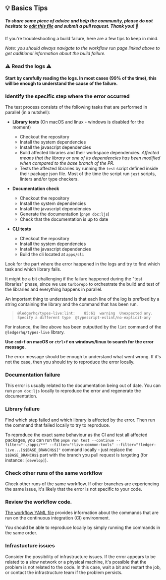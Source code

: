 ## 💡 Basics Tips

##### To share some piece of advice and help the community, please do not hesitate to [edit this file](https://github.com/LedgerHQ/ledger-live/edit/develop/tools/github-bot/tips/test.md) and submit a pull request. Thank you! 🙏

If you're troubleshooting a build failure, here are a few tips to keep in mind.

_Note: you should always navigate to the workflow run page linked above to get additional information about the build failure._

### ⚠️ Read the logs ⚠️

#### Start by carefully reading the logs. In most cases (99% of the time), this will be enough to understand the cause of the failure.

### Identify the specific step where the error occurred

The test process consists of the following tasks that are performed in parallel (in a nutshell):

- **Library tests** (On macOS and linux - windows is disabled for the moment)
  - Checkout the repository
  - Install the system dependencies
  - Install the javascript dependencies
  - Build affected libraries and their workspace dependencies.
    _Affected means that the library or one of its dependencies has been modified when compared to the base branch of the PR._
  - Tests the affected libraries by running the `test` script defined inside their package json file. Most of the time the script run `jest` scripts, linters and/or type checkers.

- **Documentation check**
  - Checkout the repository
  - Install the system dependencies
  - Install the javascript dependencies
  - Generate the documentation (`pnpm doc:ljs`)
  - Check that the documentation is up to date

- **CLI tests**
  - Checkout the repository
  - Install the system dependencies
  - Install the javascript dependencies
  - Build the cli located at `apps/cli`

Look for the part where the error happened in the logs and try to find which task and which library fails.

It might be a bit challenging if the failure happened during the "test libraries" phase, since we use `turborepo` to orchestrate the build and test of the libraries and everything happens in parallel.

An important thing to understand is that each line of the log is prefixed by a string containing the library and the command that has been run.

> `@ledgerhq/types-live:lint:    85:61  warning  Unexpected any. Specify a different type  @typescript-eslint/no-explicit-any`

For instance, the line above has been outputted by the `lint` command of the `@ledgerhq/types-live` library.

**Use `cmd+f` on macOS or `ctrl+f` on windows/linux to search for the error message.**

The error message should be enough to understand what went wrong. If it's not the case, then you should try to reproduce the error locally.

### Documentation failure

This error is usually related to the documentation being out of date. You can run `pnpm doc:ljs` locally to reproduce the error and regenerate the documentation.

### Library failure

Find which step failed and which library is affected by the error. Then run the command that failed locally to try to reproduce.

To reproduce the exact same behaviour as the CI and test all affected packages, you can run the `pnpm run test --continue --filter="!./apps/**" --filter="!live-common-tools" --filter="!ledger-live...[$$BASE_BRANCH$$]"` command locally - just replace the `$$BASE_BRANCH$$` part with the branch you pull request is targeting (for instance: `[develop]`).

### Check other runs of the same workflow

Check other runs of the same workflow. If other branches are experiencing the same issue, it's likely that the error is not specific to your code.

### Review the workflow code.

[The workflow YAML file](https://github.com/LedgerHQ/ledger-live/blob/develop/.github/workflows/test-mobile.yml) provides information about the commands that are run on the continuous integration (CI) environment.

You should be able to reproduce locally by simply running the commands in the same order.

### Infrastucture issues

Consider the possibility of infrastructure issues. If the error appears to be related to a slow network or a physical machine, it's possible that the problem is not related to the code. In this case, wait a bit and restart the job, or contact the infrastructure team if the problem persists.
